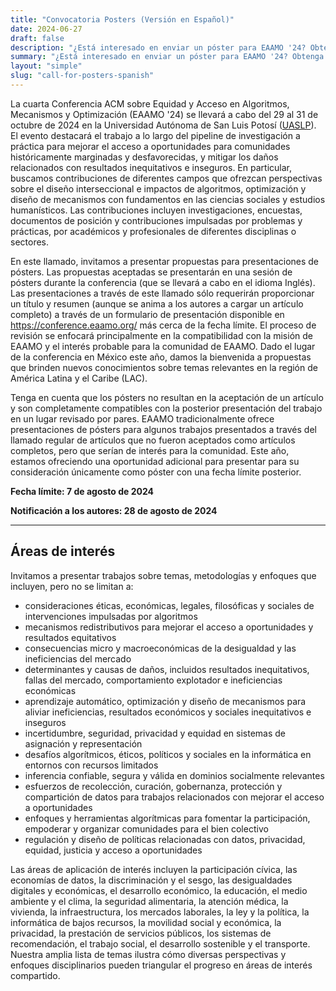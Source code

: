 ```yaml
---
title: "Convocatoria Posters (Versión en Español)"
date: 2024-06-27
draft: false
description: "¿Está interesado en enviar un póster para EAAMO '24? Obtenga más información haciendo clic en el enlace."
summary: "¿Está interesado en enviar un póster para EAAMO '24? Obtenga más información haciendo clic en el enlace."
layout: "simple"
slug: "call-for-posters-spanish"
---
```

La cuarta Conferencia ACM sobre Equidad y Acceso en Algoritmos, Mecanismos y Optimización (EAAMO '24) se llevará a cabo del 29 al 31 de octubre de 2024 en la Universidad Autónoma de San Luis Potosí ([UASLP](https://www.uaslp.mx/)). El evento destacará el trabajo a lo largo del pipeline de investigación a práctica para mejorar el acceso a oportunidades para comunidades históricamente marginadas y desfavorecidas, y mitigar los daños relacionados con resultados inequitativos e inseguros. En particular, buscamos contribuciones de diferentes campos que ofrezcan perspectivas sobre el diseño interseccional e impactos de algoritmos, optimización y diseño de mecanismos con fundamentos en las ciencias sociales y estudios humanísticos. Las contribuciones incluyen investigaciones, encuestas, documentos de posición y contribuciones impulsadas por problemas y prácticas, por académicos y profesionales de diferentes disciplinas o sectores.

En este llamado, invitamos a presentar propuestas para presentaciones de pósters. Las propuestas aceptadas se presentarán en una sesión de pósters durante la conferencia (que se llevará a cabo en el idioma  Inglés). Las presentaciones a través de este llamado sólo requerirán proporcionar un título y resumen (aunque se anima a los autores a cargar un artículo completo) a través de un formulario de presentación disponible en https://conference.eaamo.org/ más cerca de la fecha límite. El proceso de revisión se enfocará principalmente en la compatibilidad con la misión de EAAMO y el interés probable para la comunidad de EAAMO. Dado el lugar de la conferencia en México este año, damos la bienvenida a propuestas que brinden nuevos conocimientos sobre temas relevantes en la región de América Latina y el Caribe (LAC).

Tenga en cuenta que los pósters no resultan en la aceptación de un artículo y son completamente compatibles con la posterior presentación del trabajo en un lugar revisado por pares. EAAMO tradicionalmente ofrece presentaciones de pósters para algunos trabajos presentados a través del llamado regular de artículos que no fueron aceptados como artículos completos, pero que serían de interés para la comunidad. Este año, estamos ofreciendo una oportunidad adicional para presentar para su consideración únicamente como póster con una fecha límite posterior.

**Fecha límite: 7 de agosto de 2024**

**Notificación a los autores: 28 de agosto de 2024**

- - - 

## Áreas de interés
Invitamos a presentar trabajos sobre temas, metodologías y enfoques que incluyen, pero no se limitan a:
- consideraciones éticas, económicas, legales, filosóficas y sociales de intervenciones impulsadas por algoritmos
- mecanismos redistributivos para mejorar el acceso a oportunidades y resultados equitativos
- consecuencias micro y macroeconómicas de la desigualdad y las ineficiencias del mercado
- determinantes y causas de daños, incluidos resultados inequitativos, fallas del mercado, comportamiento explotador e ineficiencias económicas
- aprendizaje automático, optimización y diseño de mecanismos para aliviar ineficiencias, resultados económicos y sociales inequitativos e inseguros
- incertidumbre, seguridad, privacidad y equidad en sistemas de asignación y representación
- desafíos algorítmicos, éticos, políticos y sociales en la informática en entornos con recursos limitados
- inferencia confiable, segura y válida en dominios socialmente relevantes
- esfuerzos de recolección, curación, gobernanza, protección y compartición de datos para trabajos relacionados con mejorar el acceso a oportunidades
- enfoques y herramientas algorítmicas para fomentar la participación, empoderar y organizar comunidades para el bien colectivo
- regulación y diseño de políticas relacionadas con datos, privacidad, equidad, justicia y acceso a oportunidades

Las áreas de aplicación de interés incluyen la participación cívica, las economías de datos, la discriminación y el sesgo, las desigualdades digitales y económicas, el desarrollo económico, la educación, el medio ambiente y el clima, la seguridad alimentaria, la atención médica, la vivienda, la infraestructura, los mercados laborales, la ley y la política, la informática de bajos recursos, la movilidad social y económica, la privacidad, la prestación de servicios públicos, los sistemas de recomendación, el trabajo social, el desarrollo sostenible y el transporte. Nuestra amplia lista de temas ilustra cómo diversas perspectivas y enfoques disciplinarios pueden triangular el progreso en áreas de interés compartido.

